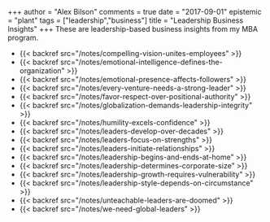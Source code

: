 +++
author = "Alex Bilson"
comments = true
date = "2017-09-01"
epistemic = "plant"
tags = ["leadership","business"]
title = "Leadership Business Insights"
+++
These are leadership-based business insights from my MBA program.

- {{< backref src="/notes/compelling-vision-unites-employees" >}}
- {{< backref src="/notes/emotional-intelligence-defines-the-organization" >}}
- {{< backref src="/notes/emotional-presence-affects-followers" >}}
- {{< backref src="/notes/every-venture-needs-a-strong-leader" >}}
- {{< backref src="/notes/favor-respect-over-positional-authority" >}}
- {{< backref src="/notes/globalization-demands-leadership-integrity" >}}
- {{< backref src="/notes/humility-excels-confidence" >}}
- {{< backref src="/notes/leaders-develop-over-decades" >}}
- {{< backref src="/notes/leaders-focus-on-strengths" >}}
- {{< backref src="/notes/leaders-initiate-relationships" >}}
- {{< backref src="/notes/leadership-begins-and-ends-at-home" >}}
- {{< backref src="/notes/leadership-determines-corporate-size" >}}
- {{< backref src="/notes/leadership-growth-requires-vulnerability" >}}
- {{< backref src="/notes/leadership-style-depends-on-circumstance" >}}
- {{< backref src="/notes/unteachable-leaders-are-doomed" >}}
- {{< backref src="/notes/we-need-global-leaders" >}}
